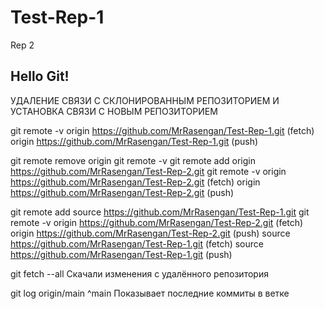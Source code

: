 # Test-Rep-1

Rep 2

## Hello Git!


УДАЛЕНИЕ СВЯЗИ С СКЛОНИРОВАННЫМ РЕПОЗИТОРИЕМ И УСТАНОВКА СВЯЗИ С НОВЫМ РЕПОЗИТОРИЕМ

git remote -v
origin  https://github.com/MrRasengan/Test-Rep-1.git (fetch)
origin  https://github.com/MrRasengan/Test-Rep-1.git (push)

git remote remove origin
git remote -v
git remote add origin https://github.com/MrRasengan/Test-Rep-2.git
git remote -v
origin  https://github.com/MrRasengan/Test-Rep-2.git (fetch)
origin  https://github.com/MrRasengan/Test-Rep-2.git (push)

git remote add source https://github.com/MrRasengan/Test-Rep-1.git
git remote -v
origin  https://github.com/MrRasengan/Test-Rep-2.git (fetch)
origin  https://github.com/MrRasengan/Test-Rep-2.git (push)
source  https://github.com/MrRasengan/Test-Rep-1.git (fetch)
source  https://github.com/MrRasengan/Test-Rep-1.git (push)


git fetch --all   Скачали изменения с удалённого репозитория

git log origin/main ^main     Показывает последние коммиты в ветке